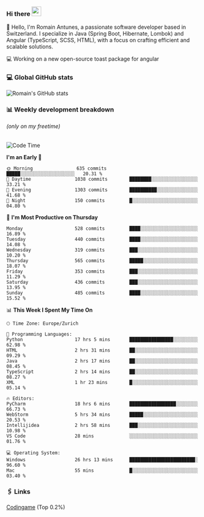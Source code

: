 ### Hi there <img src="https://media.giphy.com/media/hvRJCLFzcasrR4ia7z/giphy.gif" width="25px" height="25px">

👋 Hello, I'm Romain Antunes, a passionate software developer based in Switzerland. I specialize in Java (Spring Boot, Hibernate, Lombok) and Angular (TypeScript, SCSS, HTML), with a focus on crafting efficient and scalable solutions.

💻 Working on a new open-source toast package for angular

### 💻 Global GitHub stats
![Romain's GitHub stats](https://github-readme-streak-stats.herokuapp.com?user=RomainAntunes&theme=dark)


### 📊 Weekly development breakdown 
###### *(only on my freetime)*

<!--START_SECTION:wakastats-->
![Code Time](http://img.shields.io/badge/Code%20Time-1%2C801%20hrs%2055%20mins-blue)

**I'm an Early 🐤** 

```text
🌞 Morning                635 commits         █████░░░░░░░░░░░░░░░░░░░░   20.31 % 
🌆 Daytime                1038 commits        ████████░░░░░░░░░░░░░░░░░   33.21 % 
🌃 Evening                1303 commits        ██████████░░░░░░░░░░░░░░░   41.68 % 
🌙 Night                  150 commits         █░░░░░░░░░░░░░░░░░░░░░░░░   04.80 % 
```
📅 **I'm Most Productive on Thursday** 

```text
Monday                   528 commits         ████░░░░░░░░░░░░░░░░░░░░░   16.89 % 
Tuesday                  440 commits         ████░░░░░░░░░░░░░░░░░░░░░   14.08 % 
Wednesday                319 commits         ███░░░░░░░░░░░░░░░░░░░░░░   10.20 % 
Thursday                 565 commits         █████░░░░░░░░░░░░░░░░░░░░   18.07 % 
Friday                   353 commits         ███░░░░░░░░░░░░░░░░░░░░░░   11.29 % 
Saturday                 436 commits         ███░░░░░░░░░░░░░░░░░░░░░░   13.95 % 
Sunday                   485 commits         ████░░░░░░░░░░░░░░░░░░░░░   15.52 % 
```


📊 **This Week I Spent My Time On** 

```text
🕑︎ Time Zone: Europe/Zurich

💬 Programming Languages: 
Python                   17 hrs 5 mins       ████████████████░░░░░░░░░   62.98 % 
HTML                     2 hrs 31 mins       ██░░░░░░░░░░░░░░░░░░░░░░░   09.29 % 
Java                     2 hrs 17 mins       ██░░░░░░░░░░░░░░░░░░░░░░░   08.45 % 
TypeScript               2 hrs 14 mins       ██░░░░░░░░░░░░░░░░░░░░░░░   08.27 % 
XML                      1 hr 23 mins        █░░░░░░░░░░░░░░░░░░░░░░░░   05.14 % 

🔥 Editors: 
PyCharm                  18 hrs 6 mins       █████████████████░░░░░░░░   66.73 % 
WebStorm                 5 hrs 34 mins       █████░░░░░░░░░░░░░░░░░░░░   20.53 % 
Intellijidea             2 hrs 58 mins       ███░░░░░░░░░░░░░░░░░░░░░░   10.98 % 
VS Code                  28 mins             ░░░░░░░░░░░░░░░░░░░░░░░░░   01.76 % 

💻 Operating System: 
Windows                  26 hrs 13 mins      ████████████████████████░   96.60 % 
Mac                      55 mins             █░░░░░░░░░░░░░░░░░░░░░░░░   03.40 % 
```


<!--END_SECTION:wakastats-->

### 🖇 Links

[Codingame](https://www.codingame.com/profile/defc3ee5279aecc1bb6114e1f994ea9b3325423) (Top 0.2%)
